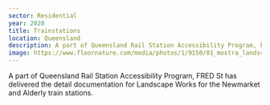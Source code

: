 ```yaml
---
sector: Residential
year: 2020
title: Trainstations
location: Queensland
description: A part of Queensland Rail Station Accessibility Program, FRED St has delivered the detail documentation for Landscape Works for the Newmarket and Alderly train stations. An efficient design that upgrades the aesthetic and improves the intuitive wayfinding that fits within the project budget.
image: https://www.floornature.com/media/photos/1/9150/01_mostra_landscape_architecture_full.jpg
---
```


A part of Queensland Rail Station Accessibility Program, FRED St has delivered the detail documentation for Landscape Works for the Newmarket and Alderly train stations.
